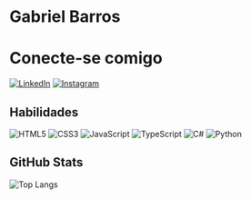 # Gabriel Barros

# Conecte-se comigo
[![LinkedIn](https://img.shields.io/badge/LinkedIn-000?style=for-the-badge&logo=linkedin&logoColor=0E76A8)](https://www.linkedin.com/in/gabrielbarrosdasilva/)
[![Instagram](https://img.shields.io/badge/Instagram-000?style=for-the-badge&logo=instagram)](https://www.instagram.com/gabrielbarros.ds/)


## Habilidades
![HTML5](https://img.shields.io/badge/HTML5-000?style=for-the-badge&logo=html5)
![CSS3](https://img.shields.io/badge/CSS3-000?style=for-the-badge&logo=css3&logoColor=264CE4)
![JavaScript](https://img.shields.io/badge/JavaScript-000?style=for-the-badge&logo=javascript)
![TypeScript](https://img.shields.io/badge/TypeScript-000?style=for-the-badge&logo=typescript)
![C#](https://img.shields.io/badge/C%23-000?style=for-the-badge&logo=c-sharp&logoColor=823085)
![Python](https://img.shields.io/badge/Python-000?style=for-the-badge&logo=python)

## GitHub Stats
![Top Langs](https://github-readme-stats-git-masterrstaa-rickstaa.vercel.app/api/top-langs/?username=gabrielsmp&layout=compact&bg_color=000&border_color=30A3DC&title_color=E94D5F&text_color=FFF&title)
